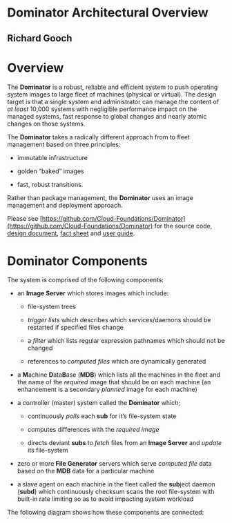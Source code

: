 Dominator Architectural Overview
================================
Richard Gooch
-------------
	
Overview
========

The **Dominator** is a robust, reliable and efficient system to push operating system images to large fleet of machines (physical or virtual). The design target is that a single system and administrator can manage the content of *at least* 10,000 systems with negligible performance impact on the managed systems, fast response to global changes and nearly atomic changes on those systems.

The **Dominator** takes a radically different approach from to fleet management based on three principles:

-   immutable infrastructure

-   golden “baked” images

-   fast, robust transitions.

Rather than package management, the **Dominator** uses an image management and deployment approach.

Please see [https://github.com/Cloud-Foundations/Dominator](https://github.com/Cloud-Foundations/Dominator) for the source code, [design document](README.md), [fact sheet](FactSheet.md) and [user guide](https://github.com/Cloud-Foundations/Dominator/blob/master/user-guide/README.md).

Dominator Components
====================

The system is comprised of the following components:

-   an **Image Server** which stores images which include:

    -   file-system trees

    -   *trigger lists* which describes which services/daemons should be restarted if specified files change

    -   a *filter* which lists regular expression pathnames which should not be changed

    -   references to *computed files* which are dynamically generated

-   a **M**achine **D**ata**B**ase (**MDB**) which lists all the machines in the fleet and the name of the *required* image that should be on each machine (an enhancement is a secondary *planned* image for each machine)

-   a controller (master) system called the **Dominator** which;

    -   continuously *polls* each **sub** for it’s file-system state

    -   computes differences with the *required image*

    -   directs deviant **subs** to *fetch* files from an **Image Server** and *update* its file-system

-   zero or more **File Generator** servers which serve *computed file* data based on the **MDB** data for a particular machine

-   a slave agent on each machine in the fleet called the **sub**ject daemon (**subd**) which continuously checksum scans the root file-system with built-in rate limiting so as to avoid impacting system workload

The following diagram shows how these components are connected:
